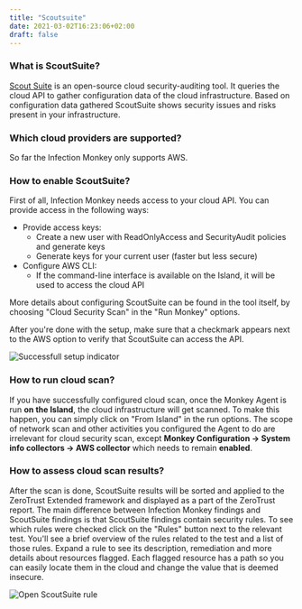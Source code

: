 ```yaml
---
title: "Scoutsuite"
date: 2021-03-02T16:23:06+02:00
draft: false
---
```


### What is ScoutSuite?

<a href="https://github.com/nccgroup/ScoutSuite" target="_blank" >Scout Suite</a> is an open-source cloud security-auditing tool.
It queries the cloud API to gather configuration data of the cloud infrastructure. Based on configuration
data gathered ScoutSuite shows security issues and risks present in your infrastructure.

### Which cloud providers are supported?

So far the Infection Monkey only supports AWS.

### How to enable ScoutSuite?

First of all, Infection Monkey needs access to your cloud API. You can provide access
in the following ways:

 - Provide access keys:
    - Create a new user with ReadOnlyAccess and SecurityAudit policies and generate keys
    - Generate keys for your current user (faster but less secure)
 - Configure AWS CLI:
    - If the command-line interface is available on the Island, it will be used to access 
    the cloud API
    
More details about configuring ScoutSuite can be found in the tool itself, by choosing 
"Cloud Security Scan" in the "Run Monkey" options. 

After you're done with the setup, make sure that a checkmark appears next to the AWS option to 
verify that ScoutSuite can access the API.

![Successfull setup indicator](/images/reference/zero-trust/scoutsuite_aws_configured.png 
"Successful setup indicator")

### How to run cloud scan?

If you have successfully configured cloud scan, once the Monkey Agent is run **on the Island**, 
the cloud infrastructure will get scanned. To make this happen, you can simply click on "From Island" 
in the run options. The scope of network scan and other activities you configured the Agent to 
do are irrelevant for cloud security scan, except 
**Monkey Configuration -> System info collectors -> AWS collector** which needs to remain **enabled**.

### How to assess cloud scan results?

After the scan is done, ScoutSuite results will be sorted and applied to the ZeroTrust Extended framework 
and displayed as a part of the ZeroTrust report. The main difference between Infection Monkey findings and 
ScoutSuite findings is that ScoutSuite findings contain security rules. To see which rules were 
checked click on the "Rules" button next to the relevant test. You'll see a brief overview of the rules 
related to the test and a list of those rules. Expand a rule to see its description, remediation and 
more details about resources flagged. Each flagged resource has a path so you can easily locate 
them in the cloud and change the value that is deemed insecure.

![Open ScoutSuite rule](/images/reference/zero-trust/scoutsuite_report_rule.png 
"Successful setup indicator")
